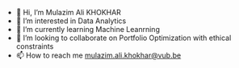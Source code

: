 - 👋 Hi, I’m Mulazim Ali KHOKHAR
- 👀 I’m interested in Data Analytics
- 🌱 I’m currently learning Machine Leanrning
- 💞️ I’m looking to collaborate on Portfolio Optimization with ethical constraints
- 📫 How to reach me mulazim.ali.khokhar@vub.be

<!---
MAK-Analyst/MAK-Analyst is a ✨ special ✨ repository because its `README.md` (this file) appears on your GitHub profile.
You can click the Preview link to take a look at your changes.
--->

